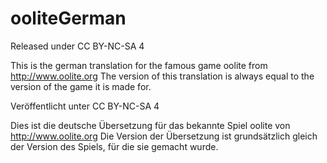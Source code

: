 # ooliteGerman

Released under CC BY-NC-SA 4

This is the german translation for the famous game oolite from http://www.oolite.org
The version of this translation is always equal to the version of the game it is
made for.

Veröffentlicht  unter CC BY-NC-SA 4

Dies ist die deutsche Übersetzung für das bekannte Spiel oolite von http://www.oolite.org
Die Version der Übersetzung ist grundsätzlich gleich der Version des Spiels, für die sie
gemacht wurde.
